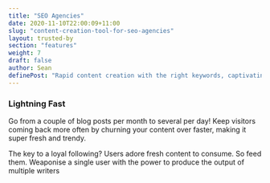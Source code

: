 ```yaml
---
title: "SEO Agencies"
date: 2020-11-10T22:00:09+11:00
slug: "content-creation-tool-for-seo-agencies"
layout: trusted-by
section: "features"
weight: 7
draft: false
author: Sean
definePost: "Rapid content creation with the right keywords, captivating headlines and proven high conversion structures is music to the ears of SEO strategists. It makes their job a breeze when building inbound links to content, and soaring up the search engine rankings."
---
```


### Lightning Fast

Go from a couple of blog posts per month to several per day! Keep visitors coming back more often by churning your content over faster, making it super fresh and trendy.

The key to a loyal following? Users adore fresh content to consume. So feed them. Weaponise a single user with the power to produce the output of multiple writers

